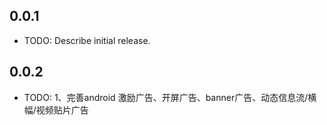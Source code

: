 ## 0.0.1

* TODO: Describe initial release.

## 0.0.2

* TODO: 1、完善android 激励广告、开屏广告、banner广告、动态信息流/横幅/视频贴片广告